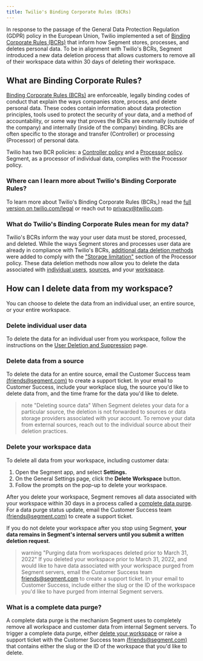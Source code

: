 ```yaml
---
title: Twilio's Binding Corporate Rules (BCRs)
---
```


In response to the passage of the General Data Protection Regulation (GDPR) policy in the European Union, Twilio implemented a set of [Binding Corporate Rules (BCRs)](https://www.twilio.com/legal/binding-corporate-rules) that inform how Segment stores, processes, and deletes personal data. To be in alignment with Twilio's BCRs, Segment introduced a new data deletion process that allows customers to remove all of their workspace data within 30 days of deleting their workspace. 

## What are Binding Corporate Rules?

[Binding Corporate Rules (BCRs)](https://ec.europa.eu/info/law/law-topic/data-protection/international-dimension-data-protection/binding-corporate-rules-bcr_en) are enforceable, legally binding codes of conduct that explain the ways companies store, process, and delete personal data. These codes contain information about data protection principles, tools used to protect the security of your data, and a method of accountability, or some way that proves the BCRs are externally (outside of the company) and internally (inside of the company) binding.  BCRs are often specific to the storage and transfer (Controller) or processing (Processor) of personal data. 

Twilio has two BCR policies: a [Controller policy](https://www.twilio.com/legal/bcr/controller) and a [Processor policy](https://www.twilio.com/legal/bcr/processor). Segment, as a processor of individual data, complies with the Processor policy.

### Where can I learn more about Twilio's Binding Corporate Rules?
 
To learn more about Twilio's Binding Corporate Rules (BCRs,) read the [full version on twilio.com/legal](https://www.twilio.com/legal/bcr) or reach out to [privacy@twilio.com](mailto:privacy@twilio.com).

### What do Twilio's Binding Corporate Rules mean for my data?

Twilio's BCRs inform the way your user data must be stored, processed, and deleted. While the ways Segment stores and processes user data are already in compliance with Twilio's BCRs, [additional data deletion methods](#how-can-i-delete-data-from-my-workspace) were added to comply with the ["Storage limitation"](https://www.twilio.com/legal/bcr/processor#part-ii-our-obligations) section of the Processor policy. These data deletion methods now allow you to delete the data associated with [individual users](#delete-individual-user-data), [sources](#delete-data-from-a-source), and your [workspace](#delete-your-workspace-data). 

## How can I delete data from my workspace?

You can choose to delete the data from an individual user, an entire source, or your entire workspace. 

### Delete individual user data
To delete the data for an individual user from you workspace, follow the instructions on the [User Deletion and Suppression](/docs/privacy/user-deletion-and-suppression) page.

### Delete data from a source
To delete the data for an entire source, email the Customer Success team [(friends@segment.com)](mailto:friends@segment.com) to create a support ticket. In your email to Customer Success, include your workplace slug, the source you'd like to delete data from, and the time frame for the data you'd like to delete. 

> note "Deleting source data"
> When Segment deletes your data for a particular source, the deletion is not forwarded to sources or data storage providers associated with your account. To remove your data from external sources, reach out to the individual source about their deletion practices. 

### Delete your workspace data

To delete all data from your workspace, including customer data:

1. Open the Segment app, and select **Settings.**
2. On the General Settings page, click the **Delete Workspace** button. 
3. Follow the prompts on the pop-up to delete your workspace. 

After you delete your workspace, Segment removes all data associated with your workspace within 30 days in a process called a [complete data purge](#what-is-a-complete-data-purge). For a data purge status update, email the Customer Success team [(friends@segment.com)](mailto:friends@segment.com) to create a support ticket.

If you do not delete your workspace after you stop using Segment, **your data remains in Segment's internal servers until you submit a written deletion request**.

> warning "Purging data from workspaces deleted prior to March 31, 2022"
> If you deleted your workspace prior to March 31, 2022, and would like to have data associated with your workspace purged from Segment servers, email the Customer Success team [friends@segment.com](mailto:friends@segment.com) to create a support ticket. In your email to Customer Success, include either the slug or the ID of the workspace you'd like to have purged from internal Segment servers. 

### What is a complete data purge?

A complete data purge is the mechanism Segment uses to completely remove all workspace and customer data from internal Segment servers. To trigger a complete data purge, either [delete your workspace](#how-can-i-delete-data-from-my-workspace) or raise a support ticket with the Customer Success team [(friends@segment.com)](mailto:friends@segment.com) that contains either the slug or the ID of the workspace that you'd like to delete.

